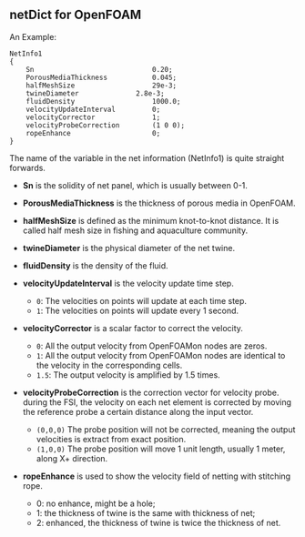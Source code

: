## netDict for OpenFOAM

An Example:
```
NetInfo1
{
    Sn                             0.20;
    PorousMediaThickness           0.045; 
    halfMeshSize                   29e-3; 
    twineDiameter	           2.8e-3; 
    fluidDensity                   1000.0;
    velocityUpdateInterval         0; 
    velocityCorrector              1;
    velocityProbeCorrection        (1 0 0);		
    ropeEnhance                    0;
}
```
The name of the variable in the net information (NetInfo1) is quite straight forwards.

- **Sn** is the solidity of net panel, which is usually between 0-1.

- **PorousMediaThickness** is the thickness of porous media in OpenFOAM. 

- **halfMeshSize** is defined as the minimum knot-to-knot distance. It is called half mesh size in fishing and aquaculture community. 

- **twineDiameter** is the physical diameter of the net twine.

- **fluidDensity** is the density of the fluid.

- **velocityUpdateInterval** is the velocity update time step.

    * ```0```: The velocities on points will update at each time step.
    * ```1```: The velocities on points will update every 1 second.
     
- **velocityCorrector** is a scalar factor to correct the velocity. 

    - ```0```: All the output velocity from OpenFOAMon nodes are zeros. 
    - ```1```: All the output velocity from OpenFOAMon nodes are identical to the velocity in the corresponding cells.
    - ```1.5```: The output velocity is amplified by 1.5 times.

- **velocityProbeCorrection** is the correction vector for velocity probe. during the FSI, the velocity on each net element is corrected by moving the reference probe a certain distance along the input vector.
 
    - ```(0,0,0)``` The probe position will not be corrected, meaning the output velocities is extract from exact position.
    - ```(1,0,0)``` The probe position will move 1 unit length, usually 1 meter, along X+ direction. 
    
- **ropeEnhance** is used to show the velocity field of netting with stitching rope.

    - 0: no enhance, might be a hole; 
    - 1: the thickness of twine is the same with thickness of net; 
    - 2: enhanced, the thickness of twine is twice the thickness of net.
